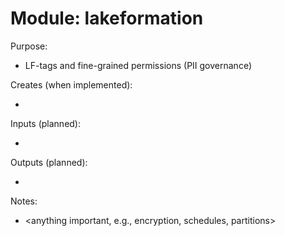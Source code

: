 # Module: lakeformation

Purpose:
-  LF-tags and fine-grained permissions (PII governance)

Creates (when implemented):
- <high-level resources>

Inputs (planned):
- <key variables>

Outputs (planned):
- <key outputs>

Notes:
- <anything important, e.g., encryption, schedules, partitions>